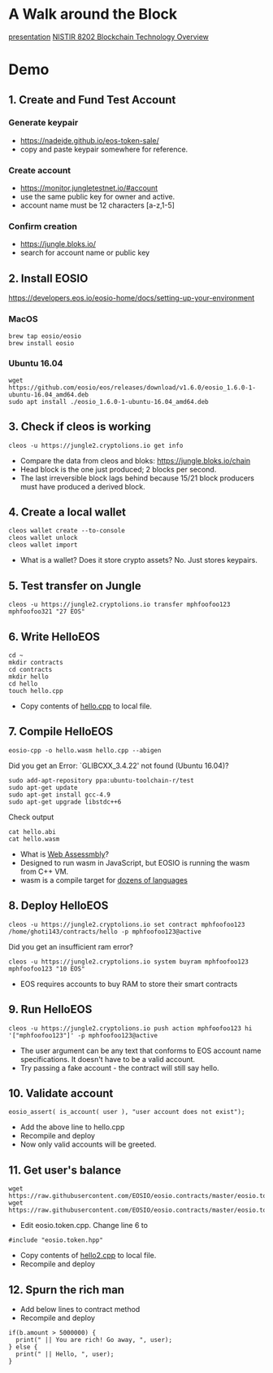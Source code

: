 # A Walk around the Block

[presentation](https://drive.google.com/open?id=1JOEhbyDhaS5UFHxGSJkzFrRximbJFvqOTmSR5OudbLU)
[NISTIR 8202 Blockchain Technology Overview](https://doi.org/10.6028/NIST.IR.8202)

# Demo

## 1. Create and Fund Test Account

### Generate keypair
* https://nadejde.github.io/eos-token-sale/
* copy and paste keypair somewhere for reference.

### Create account
* https://monitor.jungletestnet.io/#account
* use the same public key for owner and active.
* account name must be 12 characters [a-z,1-5]

### Confirm creation
* https://jungle.bloks.io/
* search for account name or public key

## 2. Install EOSIO

https://developers.eos.io/eosio-home/docs/setting-up-your-environment

### MacOS
```
brew tap eosio/eosio
brew install eosio
```

### Ubuntu 16.04
```
wget https://github.com/eosio/eos/releases/download/v1.6.0/eosio_1.6.0-1-ubuntu-16.04_amd64.deb
sudo apt install ./eosio_1.6.0-1-ubuntu-16.04_amd64.deb
```

## 3. Check if cleos is working

```
cleos -u https://jungle2.cryptolions.io get info
```

* Compare the data from cleos and bloks: https://jungle.bloks.io/chain
* Head block is the one just produced; 2 blocks per second.  
* The last irreversible block lags behind because 15/21 block producers must have produced a derived block.

## 4. Create a local wallet

```
cleos wallet create --to-console
cleos wallet unlock
cleos wallet import
```

* What is a wallet?  Does it store crypto assets?  No.  Just stores keypairs.

## 5. Test transfer on Jungle

```
cleos -u https://jungle2.cryptolions.io transfer mphfoofoo123 mphfoofoo321 "27 EOS" 
```

## 6. Write HelloEOS

```
cd ~
mkdir contracts
cd contracts
mkdir hello
cd hello
touch hello.cpp
```

* Copy contents of [hello.cpp](hello.cpp) to local file.

## 7. Compile HelloEOS

```
eosio-cpp -o hello.wasm hello.cpp --abigen
```

Did you get an Error: `GLIBCXX_3.4.22' not found (Ubuntu 16.04)?
```
sudo add-apt-repository ppa:ubuntu-toolchain-r/test
sudo apt-get update
sudo apt-get install gcc-4.9
sudo apt-get upgrade libstdc++6
```

Check output
```
cat hello.abi
cat hello.wasm
```

* What is [Web Assessmbly](https://developer.mozilla.org/en-US/docs/WebAssembly)?
* Designed to run wasm in JavaScript, but EOSIO is running the wasm from C++ VM.
* wasm is a compile target for [dozens of languages](https://github.com/appcypher/awesome-wasm-langs)

## 8. Deploy HelloEOS

```
cleos -u https://jungle2.cryptolions.io set contract mphfoofoo123 /home/ghoti143/contracts/hello -p mphfoofoo123@active
```

Did you get an insufficient ram error?
```
cleos -u https://jungle2.cryptolions.io system buyram mphfoofoo123 mphfoofoo123 "10 EOS"
```
* EOS requires accounts to buy RAM to store their smart contracts

## 9. Run HelloEOS

```
cleos -u https://jungle2.cryptolions.io push action mphfoofoo123 hi '["mphfoofoo123"]' -p mphfoofoo123@active
```
* The user argument can be any text that conforms to EOS account name specifications.  It doesn't have to be a valid account.
* Try passing a fake account - the contract will still say hello.

## 10. Validate account

```
eosio_assert( is_account( user ), "user account does not exist");
```
* Add the above line to hello.cpp
* Recompile and deploy
* Now only valid accounts will be greeted.

## 11. Get user's balance

```
wget https://raw.githubusercontent.com/EOSIO/eosio.contracts/master/eosio.token/include/eosio.token/eosio.token.hpp
wget https://raw.githubusercontent.com/EOSIO/eosio.contracts/master/eosio.token/src/eosio.token.cpp
```

* Edit eosio.token.cpp. Change line 6 to

```
#include "eosio.token.hpp"
```

* Copy contents of [hello2.cpp](hello2.cpp) to local file.
* Recompile and deploy

## 12. Spurn the rich man

* Add below lines to contract method
* Recompile and deploy

```
if(b.amount > 5000000) {
  print(" || You are rich! Go away, ", user);  
} else {
  print(" || Hello, ", user);
}
```
